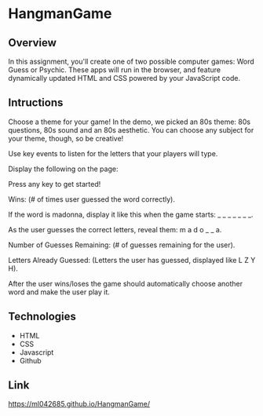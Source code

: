 # HangmanGame

## Overview
In this assignment, you'll create one of two possible computer games: Word Guess or Psychic. These apps will run in the browser, and feature dynamically updated HTML and CSS powered by your JavaScript code.

## Intructions
Choose a theme for your game! In the demo, we picked an 80s theme: 80s questions, 80s sound and an 80s aesthetic. You can choose any subject for your theme, though, so be creative!

Use key events to listen for the letters that your players will type.

Display the following on the page:

Press any key to get started!

Wins: (# of times user guessed the word correctly).

If the word is madonna, display it like this when the game starts: _ _ _ _ _ _ _.

As the user guesses the correct letters, reveal them: m a d o _ _ a.

Number of Guesses Remaining: (# of guesses remaining for the user).

Letters Already Guessed: (Letters the user has guessed, displayed like L Z Y H).

After the user wins/loses the game should automatically choose another word and make the user play it.

## Technologies
* HTML
* CSS
* Javascript
* Github

## Link
https://ml042685.github.io/HangmanGame/
